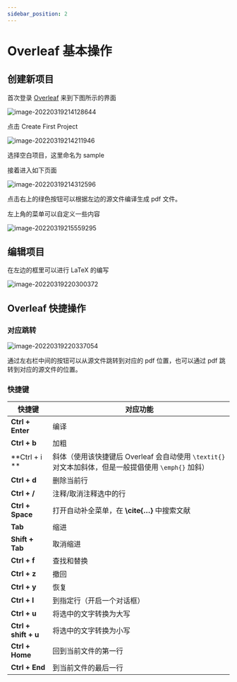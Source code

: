 ```yaml
---
sidebar_position: 2
---
```


# Overleaf 基本操作

## 创建新项目

首次登录 [Overleaf](https://cn.overleaf.com/) 来到下图所示的界面

![image-20220319214128644](https://upyun.irikka.com/img/doc/2022/03/19/image-20220319214128644.png)

点击 Create First Project

![image-20220319214211946](https://upyun.irikka.com/img/doc/2022/03/19/image-20220319214211946.png)

选择空白项目，这里命名为 sample

接着进入如下页面

![image-20220319214312596](https://upyun.irikka.com/img/doc/2022/03/19/image-20220319214312596.png)

点击右上的绿色按钮可以根据左边的源文件编译生成 pdf 文件。

左上角的菜单可以自定义一些内容

![image-20220319215559295](https://upyun.irikka.com/img/doc/2022/03/19/image-20220319215559295.png)

## 编辑项目

在左边的框里可以进行 LaTeX 的编写

![image-20220319220300372](https://upyun.irikka.com/img/doc/2022/03/19/image-20220319220300372.png)

## Overleaf 快捷操作

### 对应跳转

![image-20220319220337054](https://upyun.irikka.com/img/doc/2022/03/19/image-20220319220337054.png)

通过左右栏中间的按钮可以从源文件跳转到对应的 pdf 位置，也可以通过 pdf 跳转到对应的源文件的位置。

### 快捷键

| 快捷键               | 对应功能                                                     |
| -------------------- | ------------------------------------------------------------ |
| **Ctrl + Enter**     | 编译                                                         |
| **Ctrl + b**         | 加粗                                                         |
| **Ctrl + i **        | 斜体（使用该快捷键后 Overleaf 会自动使用 `\textit{}` 对文本加斜体，但是一般提倡使用 `\emph{}` 加斜） |
| **Ctrl + d**         | 删除当前行                                                   |
| **Ctrl + /**         | 注释/取消注释选中的行                                        |
| **Ctrl + Space**     | 打开自动补全菜单，在 **\cite{…}** 中搜索文献                 |
| **Tab**              | 缩进                                                         |
| **Shift + Tab**      | 取消缩进                                                     |
| **Ctrl + f**         | 查找和替换                                                   |
| **Ctrl + z**         | 撤回                                                         |
| **Ctrl + y**         | 恢复                                                         |
| **Ctrl + l**         | 到指定行（开启一个对话框）                                   |
| **Ctrl + u**         | 将选中的文字转换为大写                                       |
| **Ctrl + shift + u** | 将选中的文字转换为小写                                       |
| **Ctrl + Home**      | 回到当前文件的第一行                                         |
| **Ctrl + End**       | 到当前文件的最后一行                                         |


